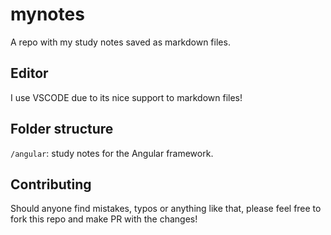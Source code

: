 # mynotes
A repo with my study notes saved as markdown files.

## Editor

I use VSCODE due to its nice support to markdown files!

## Folder structure

```/angular```: study notes for the Angular framework.

## Contributing
Should anyone find mistakes, typos or anything like that, please feel free to fork this repo and make PR with the changes!
